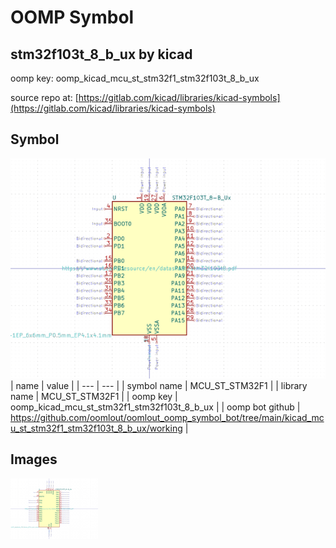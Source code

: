 # OOMP Symbol  
## stm32f103t_8_b_ux  by kicad  
  
oomp key: oomp_kicad_mcu_st_stm32f1_stm32f103t_8_b_ux  
  
source repo at: [https://gitlab.com/kicad/libraries/kicad-symbols](https://gitlab.com/kicad/libraries/kicad-symbols)  
## Symbol  
  
[![working.png](working_600.png)](working.png)  
| name | value | 
| --- | --- | 
| symbol name | MCU_ST_STM32F1 | 
| library name | MCU_ST_STM32F1 | 
| oomp key | oomp_kicad_mcu_st_stm32f1_stm32f103t_8_b_ux | 
| oomp bot github | https://github.com/oomlout/oomlout_oomp_symbol_bot/tree/main/kicad_mcu_st_stm32f1_stm32f103t_8_b_ux/working | 
## Images  
  
[![working.png](working_140.png)](working.png)  
